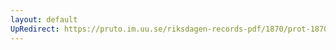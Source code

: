 ```yaml
---
layout: default
UpRedirect: https://pruto.im.uu.se/riksdagen-records-pdf/1870/prot-1870--fk--124/prot-1870--fk--124_018.pdf
---
```

